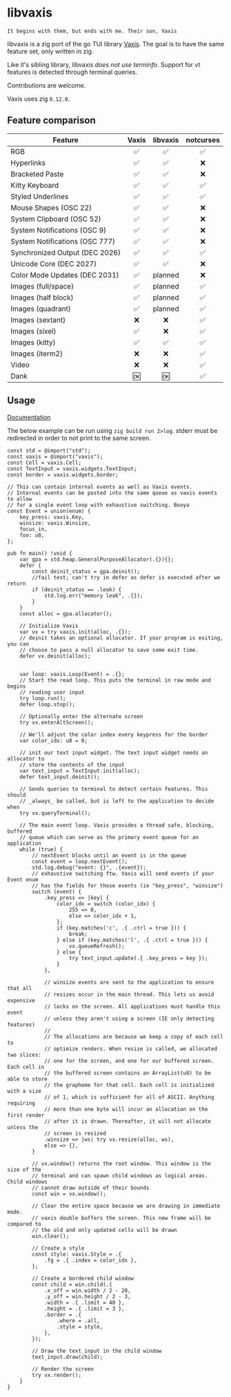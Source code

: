 # libvaxis

```
It begins with them, but ends with me. Their son, Vaxis
```

libvaxis is a zig port of the go TUI library
[Vaxis](https://git.sr.ht/~rockorager/vaxis). The goal is to have the same
feature set, only written in zig.

Like it's sibling library, libvaxis _does not use terminfo_. Support for vt
features is detected through terminal queries.

Contributions are welcome.

Vaxis uses zig `0.12.0`.

## Feature comparison

| Feature                        | Vaxis | libvaxis | notcurses |
| ------------------------------ | :---: | :------: | :-------: |
| RGB                            |  ✅   |    ✅    |    ✅     |
| Hyperlinks                     |  ✅   |    ✅    |    ❌     |
| Bracketed Paste                |  ✅   |    ✅    |    ❌     |
| Kitty Keyboard                 |  ✅   |    ✅    |    ✅     |
| Styled Underlines              |  ✅   |    ✅    |    ✅     |
| Mouse Shapes (OSC 22)          |  ✅   |    ✅    |    ❌     |
| System Clipboard (OSC 52)      |  ✅   |    ✅    |    ❌     |
| System Notifications (OSC 9)   |  ✅   |    ✅    |    ❌     |
| System Notifications (OSC 777) |  ✅   |    ✅    |    ❌     |
| Synchronized Output (DEC 2026) |  ✅   |    ✅    |    ✅     |
| Unicode Core (DEC 2027)        |  ✅   |    ✅    |    ❌     |
| Color Mode Updates (DEC 2031)  |  ✅   | planned  |    ❌     |
| Images (full/space)            |  ✅   | planned  |    ✅     |
| Images (half block)            |  ✅   | planned  |    ✅     |
| Images (quadrant)              |  ✅   | planned  |    ✅     |
| Images (sextant)               |  ❌   |    ❌    |    ✅     |
| Images (sixel)                 |  ✅   |    ❌    |    ✅     |
| Images (kitty)                 |  ✅   |    ✅    |    ✅     |
| Images (iterm2)                |  ❌   |    ❌    |    ✅     |
| Video                          |  ❌   |    ❌    |    ✅     |
| Dank                           |  🆗   |    🆗    |    ✅     |

## Usage

[Documentation](https://rockorager.github.io/libvaxis/#vaxis.Vaxis)

The below example can be run using `zig build run 2>log`. stderr must be
redirected in order to not print to the same screen.

```zig
const std = @import("std");
const vaxis = @import("vaxis");
const Cell = vaxis.Cell;
const TextInput = vaxis.widgets.TextInput;
const border = vaxis.widgets.border;

// This can contain internal events as well as Vaxis events.
// Internal events can be posted into the same queue as vaxis events to allow
// for a single event loop with exhaustive switching. Booya
const Event = union(enum) {
    key_press: vaxis.Key,
    winsize: vaxis.Winsize,
    focus_in,
    foo: u8,
};

pub fn main() !void {
    var gpa = std.heap.GeneralPurposeAllocator(.{}){};
    defer {
        const deinit_status = gpa.deinit();
        //fail test; can't try in defer as defer is executed after we return
        if (deinit_status == .leak) {
            std.log.err("memory leak", .{});
        }
    }
    const alloc = gpa.allocator();

    // Initialize Vaxis
    var vx = try vaxis.init(alloc, .{});
    // deinit takes an optional allocator. If your program is exiting, you can
    // choose to pass a null allocator to save some exit time.
    defer vx.deinit(alloc);


    var loop: vaxis.Loop(Event) = .{};
    // Start the read loop. This puts the terminal in raw mode and begins
    // reading user input
    try loop.run();
    defer loop.stop();

    // Optionally enter the alternate screen
    try vx.enterAltScreen();

    // We'll adjust the color index every keypress for the border
    var color_idx: u8 = 0;

    // init our text input widget. The text input widget needs an allocator to
    // store the contents of the input
    var text_input = TextInput.init(alloc);
    defer text_input.deinit();

    // Sends queries to terminal to detect certain features. This should
    // _always_ be called, but is left to the application to decide when
    try vx.queryTerminal();

    // The main event loop. Vaxis provides a thread safe, blocking, buffered
    // queue which can serve as the primary event queue for an application
    while (true) {
        // nextEvent blocks until an event is in the queue
        const event = loop.nextEvent();
        std.log.debug("event: {}", .{event});
        // exhaustive switching ftw. Vaxis will send events if your Event enum
        // has the fields for those events (ie "key_press", "winsize")
        switch (event) {
            .key_press => |key| {
                color_idx = switch (color_idx) {
                    255 => 0,
                    else => color_idx + 1,
                };
                if (key.matches('c', .{ .ctrl = true })) {
                    break;
                } else if (key.matches('l', .{ .ctrl = true })) {
                    vx.queueRefresh();
                } else {
                    try text_input.update(.{ .key_press = key });
                }
            },

            // winsize events are sent to the application to ensure that all
            // resizes occur in the main thread. This lets us avoid expensive
            // locks on the screen. All applications must handle this event
            // unless they aren't using a screen (IE only detecting features)
            //
            // The allocations are because we keep a copy of each cell to
            // optimize renders. When resize is called, we allocated two slices:
            // one for the screen, and one for our buffered screen. Each cell in
            // the buffered screen contains an ArrayList(u8) to be able to store
            // the grapheme for that cell. Each cell is initialized with a size
            // of 1, which is sufficient for all of ASCII. Anything requiring
            // more than one byte will incur an allocation on the first render
            // after it is drawn. Thereafter, it will not allocate unless the
            // screen is resized
            .winsize => |ws| try vx.resize(alloc, ws),
            else => {},
        }

        // vx.window() returns the root window. This window is the size of the
        // terminal and can spawn child windows as logical areas. Child windows
        // cannot draw outside of their bounds
        const win = vx.window();

        // Clear the entire space because we are drawing in immediate mode.
        // vaxis double buffers the screen. This new frame will be compared to
        // the old and only updated cells will be drawn
        win.clear();

        // Create a style
        const style: vaxis.Style = .{
            .fg = .{ .index = color_idx },
        };

        // Create a bordered child window
        const child = win.child(.{
            .x_off = win.width / 2 - 20,
            .y_off = win.height / 2 - 3,
            .width = .{ .limit = 40 },
            .height = .{ .limit = 3 },
            .border = .{
                .where = .all,
                .style = style,
            },
        });

        // Draw the text_input in the child window
        text_input.draw(child);

        // Render the screen
        try vx.render();
    }
}
```
